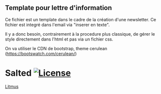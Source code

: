 ## Template pour lettre d'information

Ce fichier est un template dans le cadre de la création d'une newsletter. 
Ce fichier est integré dans l'email via "inserer en texte".

Il y a donc besoin, contrairement à la procedure plus classique, de gérer le style directement dans l'html et pas via un fichier css.

On va utiliser le CDN de bootstrap, theme cerulean (https://bootswatch.com/cerulean/)



# Salted [![License](https://img.shields.io/badge/license-MIT-blue.svg)](http://opensource.org/licenses/MIT)
[Litmus](http://litmus.com)
